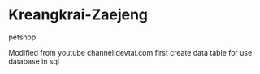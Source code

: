 # Kreangkrai-Zaejeng
petshop

Modified from youtube channel:devtai.com
first create data table for use database in sql

